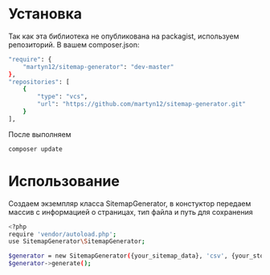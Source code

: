 # Установка
Так как эта библиотека не опубликована на packagist, используем репозиторий. В вашем composer.json:
```bash
"require": {
    "martyn12/sitemap-generator": "dev-master"
},
"repositories": [
    {
        "type": "vcs",
        "url": "https://github.com/martyn12/sitemap-generator.git"
    }
],
```
После выполняем 
```bash
composer update
```

# Использование
Создаем экземпляр класса SitemapGenerator, в констуктор передаем массив с информацией о страницах, тип файла и путь для сохранения
```bash
<?php
require 'vendor/autoload.php';
use SitemapGenerator\SitemapGenerator;

$generator = new SitemapGenerator({your_sitemap_data}, 'csv', {your_storage_path} . '/sitemap.csv');
$generator->generate();
```